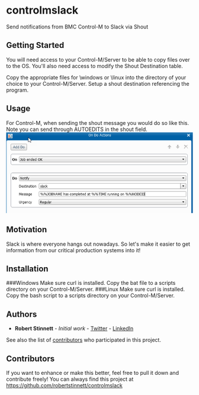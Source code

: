 # controlmslack
Send notifications from BMC Control-M to Slack via Shout

## Getting Started

You will need access to your Control-M/Server to be able to copy files over to the OS.  You'll also need access to modify the Shout Destination table.

Copy the appropriate files for \windows or \linux into the directory of your choice to your Control-M/Server.  Setup a shout destination referencing the program.

## Usage
For Control-M, when sending the shout message you would do so like this.  Note you can send through AUTOEDITS in the shout field.
![Screenshot](images/shout-slack.png)

## Motivation

Slack is where everyone hangs out nowadays.  So let's make it easier to get information from our critical production systems into it!

## Installation

###Windows
Make sure curl is installed. Copy the bat file to a scripts directory on your Control-M/Server.
###Linux
Make sure curl is installed. Copy the bash script to a scripts directory on your Control-M/Server.

## Authors

* **Robert Stinnett** - *Initial work* - [Twitter](http://www.twitter.com/robertstinnett) - [LinkedIn](https://www.linkedin.com/in/robertstinnett) 

See also the list of [contributors](https://github.com/robertstinnett/controlmslack/contributors) who participated in this project.

## Contributors

If you want to enhance or make this better, feel free to pull it down and contribute freely!  You can always find this project at https://github.com/robertstinnett/controlmslack



